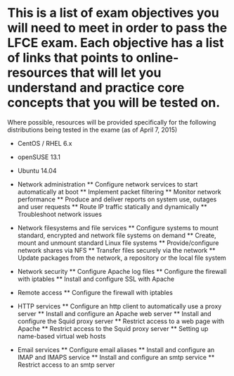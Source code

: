 # This is a list of exam objectives you will need to meet in order to pass the LFCE exam. Each objective has a list of links that points to online-resources that will let you understand and practice core concepts that you will be tested on. 

Where possible, resources will be provided specifically for the following distributions being tested in the exame (as of April 7, 2015)

* CentOS / RHEL 6.x
* openSUSE 13.1
* Ubuntu 14.04


* Network administration
  ** Configure network services to start automatically at boot
  ** Implement packet filtering
  ** Monitor network performance
  ** Produce and deliver reports on system use, outages and user requests
  ** Route IP traffic statically and dynamically
  ** Troubleshoot network issues

* Network filesystems and file services
  ** Configure systems to mount standard, encrypted and network file systems on demand
  ** Create, mount and unmount standard Linux file systems
  ** Provide/configure network shares via NFS
  ** Transfer files securely via the network
  ** Update packages from the network, a repository or the local file system

* Network security
  ** Configure Apache log files
  ** Configure the firewall with iptables
  ** Install and configure SSL with Apache

* Remote access
  ** Configure the firewall with iptables

* HTTP services
  ** Configure an http client to automatically use a proxy server
  ** Install and configure an Apache web server
  ** Install and configure the Squid proxy server
  ** Restrict access to a web page with Apache
  ** Restrict access to the Squid proxy server
  ** Setting up name-based virtual web hosts

* Email services
  ** Configure email aliases
  ** Install and configure an IMAP and IMAPS service
  ** Install and configure an smtp service
  ** Restrict access to an smtp server
